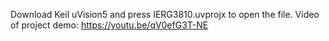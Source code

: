 Download Keil uVision5 and press IERG3810.uvprojx to open the file.
Video of project demo: https://youtu.be/qV0efG3T-NE
